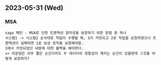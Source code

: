 ## 2023-05-31 (Wed)

### MSA
    saga 패턴 - MSA로 인한 트랜잭션 원자성을 보장하기 위한 방법 중 하나
    시스템1 -> 시스템2 순서대로 작업이 수행될 때, 1이 커밋되고 2로 작업을 요청하였으나 트랜잭션이 실패하면 1로 보상 로직을 요청해야함.
    1에서 커밋되었던 내용에 대한 롤백을 해야한다.
    => 의문점은 아주 짧은 순간이라도 두 데이터의 정합성이 깨지는 순간이 있을텐데 그것을 어떻게 보장하지?